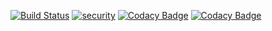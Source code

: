 [![Build Status](https://travis-ci.org/hovancik/forsythia.svg)](https://travis-ci.org/hovancik/forsythia)
[![security](https://hakiri.io/github/hovancik/forsythia/develop.svg)](https://hakiri.io/github/hovancik/forsythia/develop)
[![Codacy Badge](https://api.codacy.com/project/badge/coverage/1efe2cf9dde74a418e824e95b50180f1)](https://www.codacy.com/app/conta-srdr/forsythia)
[![Codacy Badge](https://api.codacy.com/project/badge/grade/1efe2cf9dde74a418e824e95b50180f1)](https://www.codacy.com/app/conta-srdr/forsythia)
